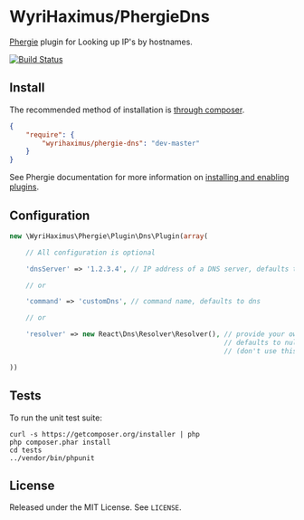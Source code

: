 # WyriHaximus/PhergieDns

[Phergie](http://github.com/phergie/phergie-irc-bot-react/) plugin for Looking up IP&#039;s by hostnames.

[![Build Status](https://secure.travis-ci.org/WyriHaximus/PhergieDns.png?branch=master)](http://travis-ci.org/WyriHaximus/PhergieDns)

## Install

The recommended method of installation is [through composer](http://getcomposer.org).

```JSON
{
    "require": {
        "wyrihaximus/phergie-dns": "dev-master"
    }
}
```

See Phergie documentation for more information on
[installing and enabling plugins](https://github.com/phergie/phergie-irc-bot-react/wiki/Usage#plugins).

## Configuration

```php
new \WyriHaximus\Phergie\Plugin\Dns\Plugin(array(

    // All configuration is optional

    'dnsServer' => '1.2.3.4', // IP address of a DNS server, defaults to Google's 8.8.8.8

    // or

    'command' => 'customDns', // command name, defaults to dns

    // or

    'resolver' => new React\Dns\Resolver\Resolver(), // provide your own Resolver instance
                                                     // defaults to null and is set at first use
                                                     // (don't use this unless you know what you are doing!)

))
```

## Tests

To run the unit test suite:

```
curl -s https://getcomposer.org/installer | php
php composer.phar install
cd tests
../vendor/bin/phpunit
```

## License

Released under the MIT License. See `LICENSE`.
